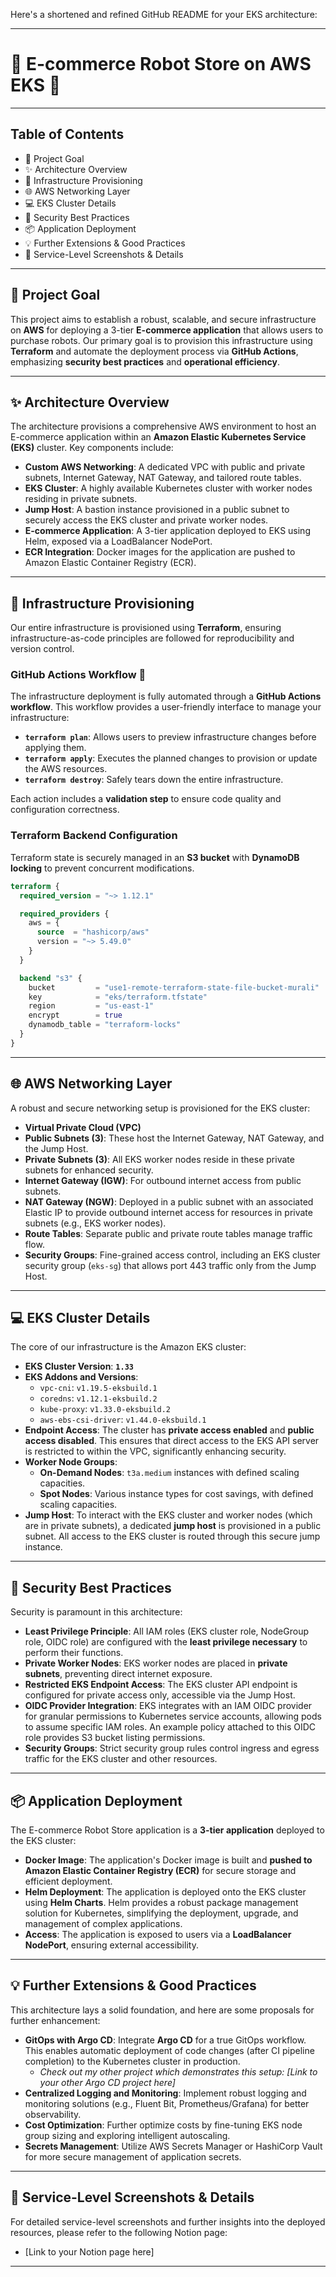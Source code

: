 Here's a shortened and refined GitHub README for your EKS architecture:

-----

# 🤖 E-commerce Robot Store on AWS EKS 🚀

-----

## Table of Contents

* 🌟 Project Goal
* ✨ Architecture Overview
* 🚀 Infrastructure Provisioning
* 🌐 AWS Networking Layer
* 💻 EKS Cluster Details
* 🔐 Security Best Practices
* 📦 Application Deployment
* 💡 Further Extensions & Good Practices
* 📸 Service-Level Screenshots & Details

-----

## 🌟 Project Goal

This project aims to establish a robust, scalable, and secure infrastructure on **AWS** for deploying a 3-tier **E-commerce application** that allows users to purchase robots. Our primary goal is to provision this infrastructure using **Terraform** and automate the deployment process via **GitHub Actions**, emphasizing **security best practices** and **operational efficiency**.

-----

## ✨ Architecture Overview

The architecture provisions a comprehensive AWS environment to host an E-commerce application within an **Amazon Elastic Kubernetes Service (EKS)** cluster. Key components include:

  * **Custom AWS Networking**: A dedicated VPC with public and private subnets, Internet Gateway, NAT Gateway, and tailored route tables.
  * **EKS Cluster**: A highly available Kubernetes cluster with worker nodes residing in private subnets.
  * **Jump Host**: A bastion instance provisioned in a public subnet to securely access the EKS cluster and private worker nodes.
  * **E-commerce Application**: A 3-tier application deployed to EKS using Helm, exposed via a LoadBalancer NodePort.
  * **ECR Integration**: Docker images for the application are pushed to Amazon Elastic Container Registry (ECR).

-----

## 🚀 Infrastructure Provisioning

Our entire infrastructure is provisioned using **Terraform**, ensuring infrastructure-as-code principles are followed for reproducibility and version control.

### GitHub Actions Workflow 🤖

The infrastructure deployment is fully automated through a **GitHub Actions workflow**. This workflow provides a user-friendly interface to manage your infrastructure:

  * **`terraform plan`**: Allows users to preview infrastructure changes before applying them.
  * **`terraform apply`**: Executes the planned changes to provision or update the AWS resources.
  * **`terraform destroy`**: Safely tears down the entire infrastructure.

Each action includes a **validation step** to ensure code quality and configuration correctness.

### Terraform Backend Configuration

Terraform state is securely managed in an **S3 bucket** with **DynamoDB locking** to prevent concurrent modifications.

```terraform
terraform {
  required_version = "~> 1.12.1"

  required_providers {
    aws = {
      source  = "hashicorp/aws"
      version = "~> 5.49.0"
    }
  }

  backend "s3" {
    bucket         = "use1-remote-terraform-state-file-bucket-murali"
    key            = "eks/terraform.tfstate"
    region         = "us-east-1"
    encrypt        = true
    dynamodb_table = "terraform-locks"
  }
}
```

-----

## 🌐 AWS Networking Layer

A robust and secure networking setup is provisioned for the EKS cluster:

  * **Virtual Private Cloud (VPC)**
  * **Public Subnets (3)**: These host the Internet Gateway, NAT Gateway, and the Jump Host.
  * **Private Subnets (3)**: All EKS worker nodes reside in these private subnets for enhanced security.
  * **Internet Gateway (IGW)**: For outbound internet access from public subnets.
  * **NAT Gateway (NGW)**: Deployed in a public subnet with an associated Elastic IP to provide outbound internet access for resources in private subnets (e.g., EKS worker nodes).
  * **Route Tables**: Separate public and private route tables manage traffic flow.
  * **Security Groups**: Fine-grained access control, including an EKS cluster security group (`eks-sg`) that allows port 443 traffic only from the Jump Host.

-----

## 💻 EKS Cluster Details

The core of our infrastructure is the Amazon EKS cluster:

  * **EKS Cluster Version**: **`1.33`**
  * **EKS Addons and Versions**:
      * `vpc-cni`: `v1.19.5-eksbuild.1`
      * `coredns`: `v1.12.1-eksbuild.2`
      * `kube-proxy`: `v1.33.0-eksbuild.2`
      * `aws-ebs-csi-driver`: `v1.44.0-eksbuild.1`
  * **Endpoint Access**: The cluster has **private access enabled** and **public access disabled**. This ensures that direct access to the EKS API server is restricted to within the VPC, significantly enhancing security.
  * **Worker Node Groups**:
      * **On-Demand Nodes**: `t3a.medium` instances with defined scaling capacities.
      * **Spot Nodes**: Various instance types for cost savings, with defined scaling capacities.
  * **Jump Host**: To interact with the EKS cluster and worker nodes (which are in private subnets), a dedicated **jump host** is provisioned in a public subnet. All access to the EKS cluster is routed through this secure jump instance.

-----

## 🔐 Security Best Practices

Security is paramount in this architecture:

  * **Least Privilege Principle**: All IAM roles (EKS cluster role, NodeGroup role, OIDC role) are configured with the **least privilege necessary** to perform their functions.
  * **Private Worker Nodes**: EKS worker nodes are placed in **private subnets**, preventing direct internet exposure.
  * **Restricted EKS Endpoint Access**: The EKS cluster API endpoint is configured for private access only, accessible via the Jump Host.
  * **OIDC Provider Integration**: EKS integrates with an IAM OIDC provider for granular permissions to Kubernetes service accounts, allowing pods to assume specific IAM roles. An example policy attached to this OIDC role provides S3 bucket listing permissions.
  * **Security Groups**: Strict security group rules control ingress and egress traffic for the EKS cluster and other resources.

-----

## 📦 Application Deployment

The E-commerce Robot Store application is a **3-tier application** deployed to the EKS cluster:

  * **Docker Image**: The application's Docker image is built and **pushed to Amazon Elastic Container Registry (ECR)** for secure storage and efficient deployment.
  * **Helm Deployment**: The application is deployed onto the EKS cluster using **Helm Charts**. Helm provides a robust package management solution for Kubernetes, simplifying the deployment, upgrade, and management of complex applications.
  * **Access**: The application is exposed to users via a **LoadBalancer NodePort**, ensuring external accessibility.

-----

## 💡 Further Extensions & Good Practices

This architecture lays a solid foundation, and here are some proposals for further enhancement:

  * **GitOps with Argo CD**: Integrate **Argo CD** for a true GitOps workflow. This enables automatic deployment of code changes (after CI pipeline completion) to the Kubernetes cluster in production.
      * *Check out my other project which demonstrates this setup: [Link to your other Argo CD project here]*
  * **Centralized Logging and Monitoring**: Implement robust logging and monitoring solutions (e.g., Fluent Bit, Prometheus/Grafana) for better observability.
  * **Cost Optimization**: Further optimize costs by fine-tuning EKS node group sizing and exploring intelligent autoscaling.
  * **Secrets Management**: Utilize AWS Secrets Manager or HashiCorp Vault for more secure management of application secrets.

-----

## 📸 Service-Level Screenshots & Details

For detailed service-level screenshots and further insights into the deployed resources, please refer to the following Notion page:

  * [Link to your Notion page here]

-----
